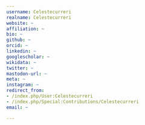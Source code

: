 ```yaml
---
username: Celestecurreri
realname: Celestecurreri
website: ~
affiliation: ~
bio: ~
github: ~
orcid: ~
linkedin: ~
googlescholar: ~
wikidata: ~
twitter: ~
mastodon-url: ~
meta: ~
instagram: ~
redirect_from:
- /index.php/User:Celestecurreri
- /index.php/Special:Contributions/Celestecurreri
email: ~

---
```

